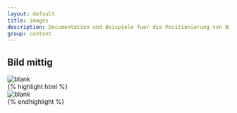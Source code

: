 ```yaml
---
layout: default
title: images
description: Documentation und Beispiele fuer die Positionierung von Bildern
group: content
---
```


<!-- bild center -->
<section>
  <h1>Bild mittig</h1>
  <section class="element-wrapper">
    <div class="container">
      <div class="row">
        <div class="img-center-wrapper">
          <div class="col-xs-12">
            <img class="img-responsive" src="/_catalogs/masterpage/layouts/eah-jena/images/blankslide400x400.png" alt="blank" />
          </div>
        </div>
      </div>
    </div>
  </section>
  {% highlight html %}
  <section class="element-wrapper">
    <div class="container">
      <div class="row">
        <div class="img-center-wrapper">
          <div class="col-xs-12">
            <img class="img-responsive" src="/_catalogs/masterpage/layouts/eah-jena/images/blankslide400x400.png" alt="blank" />
          </div>
        </div>
      </div>
    </div>
  </section>
  {% endhighlight %}
</section>
